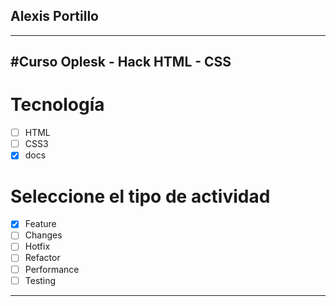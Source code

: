 ## Alexis Portillo
---
#Curso Oplesk - Hack HTML - CSS
---
# Tecnología
- [ ] HTML
- [ ] CSS3
- [x] docs

# Seleccione el tipo de actividad
- [x] Feature
- [ ] Changes
- [ ] Hotfix
- [ ] Refactor
- [ ] Performance
- [ ] Testing

---
